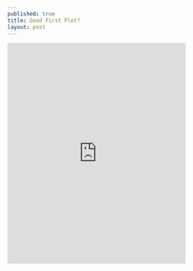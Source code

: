```yaml
---
published: true
title: Good First Plot?
layout: post
---
```

<iframe width="80%" height="500" frameborder="0" scrolling="no" src="https://plot.ly/~maegul/44.embed"></iframe>